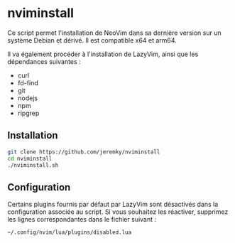 # nviminstall

Ce script permet l'installation de NeoVim dans sa dernière version sur un système Debian et dérivé. Il est compatible x64 et arm64.

Il va également procéder à l'installation de LazyVim, ainsi que les dépendances suivantes : 

- curl
- fd-find
- git
- nodejs
- npm
- ripgrep

## Installation

```bash
git clone https://github.com/jeremky/nviminstall
cd nviminstall
./nviminstall.sh
```

## Configuration

Certains plugins fournis par défaut par LazyVim sont désactivés dans la configuration associée au script. Si vous souhaitez les réactiver, supprimez les lignes correspondantes dans le fichier suivant :

```txt
~/.config/nvim/lua/plugins/disabled.lua
```
